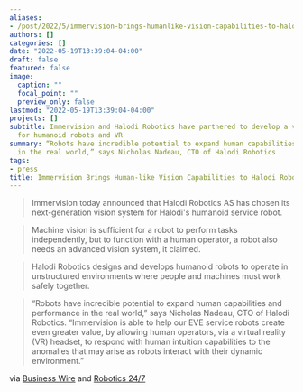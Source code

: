 ```yaml
---
aliases:
- /post/2022/5/immervision-brings-humanlike-vision-capabilities-to-halodi-robotics/
authors: []
categories: []
date: "2022-05-19T13:39:04-04:00"
draft: false
featured: false
image:
  caption: ""
  focal_point: ""
  preview_only: false
lastmod: "2022-05-19T13:39:04-04:00"
projects: []
subtitle: Immervision and Halodi Robotics have partnered to develop a vision system
  for humanoid robots and VR
summary: “Robots have incredible potential to expand human capabilities and performance
  in the real world,” says Nicholas Nadeau, CTO of Halodi Robotics
tags:
- press
title: Immervision Brings Human-like Vision Capabilities to Halodi Robotics
---
```


> Immervision today announced that Halodi Robotics AS has chosen its next-generation vision system for Halodi's humanoid service robot.

> Machine vision is sufficient for a robot to perform tasks independently, but to function with a human operator, a robot also needs an advanced vision system, it claimed.

> Halodi Robotics designs and develops humanoid robots to operate in unstructured environments where people and machines must work safely together.

> “Robots have incredible potential to expand human capabilities and performance in the real world,” says Nicholas Nadeau, CTO of Halodi Robotics. “Immervision is able to help our EVE service robots create even greater value, by allowing human operators, via a virtual reality (VR) headset, to respond with human intuition capabilities to the anomalies that may arise as robots interact with their dynamic environment.”

via [Business Wire](https://www.businesswire.com/news/home/20220519005594/en/Immervision-Brings-Human-Like-Vision-Capabilities-to-Halodi-Robotics) and [Robotics 24/7](https://www.robotics247.com/article/immervision_provides_advanced_vision_halodi_robotics_eve_humanoid/)
